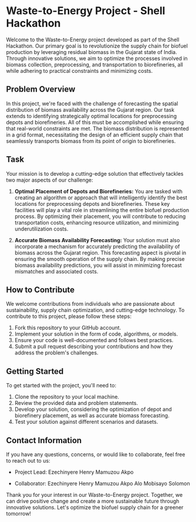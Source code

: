 # Waste-to-Energy Project - Shell Hackathon

Welcome to the Waste-to-Energy project developed as part of the Shell Hackathon. Our primary goal is to revolutionize the supply chain for biofuel production by leveraging residual biomass in the Gujarat state of India. Through innovative solutions, we aim to optimize the processes involved in biomass collection, preprocessing, and transportation to biorefineries, all while adhering to practical constraints and minimizing costs.

## Problem Overview

In this project, we're faced with the challenge of forecasting the spatial distribution of biomass availability across the Gujarat region. Our task extends to identifying strategically optimal locations for preprocessing depots and biorefineries. All of this must be accomplished while ensuring that real-world constraints are met. The biomass distribution is represented in a grid format, necessitating the design of an efficient supply chain that seamlessly transports biomass from its point of origin to biorefineries.

## Task

Your mission is to develop a cutting-edge solution that effectively tackles two major aspects of our challenge:

1. **Optimal Placement of Depots and Biorefineries:**
   You are tasked with creating an algorithm or approach that will intelligently identify the best locations for preprocessing depots and biorefineries. These key facilities will play a vital role in streamlining the entire biofuel production process. By optimizing their placement, you will contribute to reducing transportation costs, enhancing resource utilization, and minimizing underutilization costs.

2. **Accurate Biomass Availability Forecasting:**
   Your solution must also incorporate a mechanism for accurately predicting the availability of biomass across the Gujarat region. This forecasting aspect is pivotal in ensuring the smooth operation of the supply chain. By making precise biomass availability predictions, you will assist in minimizing forecast mismatches and associated costs.

## How to Contribute

We welcome contributions from individuals who are passionate about sustainability, supply chain optimization, and cutting-edge technology. To contribute to this project, please follow these steps:

1. Fork this repository to your GitHub account.
2. Implement your solution in the form of code, algorithms, or models.
3. Ensure your code is well-documented and follows best practices.
4. Submit a pull request describing your contributions and how they address the problem's challenges.

## Getting Started

To get started with the project, you'll need to:

1. Clone the repository to your local machine.
2. Review the provided data and problem statements.
3. Develop your solution, considering the optimization of depot and biorefinery placement, as well as accurate biomass forecasting.
4. Test your solution against different scenarios and datasets.

## Contact Information

If you have any questions, concerns, or would like to collaborate, feel free to reach out to us:

- Project Lead: 
Ezechinyere Henry
Mamuzou Akpo

- Collaborator: 
Ezechinyere Henry
Mamuzou Akpo
Alo Mobisayo
Solomon

Thank you for your interest in our Waste-to-Energy project. Together, we can drive positive change and create a more sustainable future through innovative solutions. Let's optimize the biofuel supply chain for a greener tomorrow!
